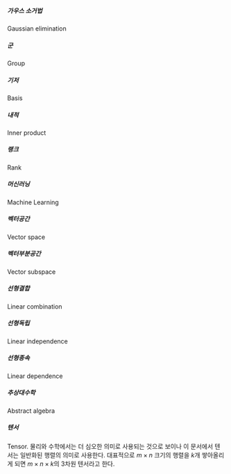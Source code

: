 ##### 가우스 소거법
Gaussian elimination

##### 군
Group

##### 기저
Basis

##### 내적
Inner product

##### 랭크
Rank

##### 머신러닝
Machine Learning

##### 벡터공간
Vector space

##### 벡터부분공간
Vector subspace

##### 선형결합
Linear combination

##### 선형독립
Linear independence

##### 선형종속
Linear dependence

##### 추상대수학
Abstract algebra

##### 텐서
Tensor. 물리와 수학에서는 더 심오한 의미로 사용되는 것으로 보이나 이 문서에서 텐서는 일반화된 행렬의 의미로 사용한다. 대표적으로 $m \times n$ 크기의 행렬을 $k$개 쌓아올리게 되면 $m \times n \times k$의 3차원 텐서라고 한다.

